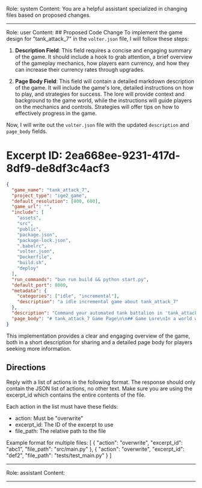 Role: system
Content: You are a helpful assistant specialized in changing files based on proposed changes.
__________________
Role: user
Content: ## Proposed Code Change
To implement the game design for "tank_attack_7" in the `volter.json` file, I will follow these steps:

1. **Description Field**: This field requires a concise and engaging summary of the game. It should include a hook to grab attention, a brief overview of the gameplay mechanics, how players earn currency, and how they can increase their currency rates through upgrades.

2. **Page Body Field**: This field will contain a detailed markdown description of the game. It will include the game's lore, detailed instructions on how to play, and strategies for success. The lore will provide context and background to the game world, while the instructions will guide players on the mechanics and controls. Strategies will offer tips on how to effectively progress in the game.

Now, I will write out the `volter.json` file with the updated `description` and `page_body` fields.

# Excerpt ID: 2ea668ee-9231-417d-8df9-de8df3c4acf3
```json volter.json
{
  "game_name": "tank_attack_7",
  "project_type": "ige2_game",
  "default_resolution": [800, 600],
  "game_url": "",
  "include": [
    "assets",
    "src",
    "public",
    "package.json",
    "package-lock.json",
    ".babelrc",
    "volter.json",
    "Dockerfile",
    "build.sh",
    "deploy"
  ],
  "run_commands": "bun run build && python start.py",
  "default_port": 8000,
  "metadata": {
    "categories": ["idle", "incremental"],
    "description": "a idle incremental game about tank_attack_7"
  },
  "description": "Command your automated tank battalion in 'tank_attack_7', an engaging idle incremental game where strategy meets automation. Watch as your tanks patrol the battlefield, automatically engaging enemy forces. Earn credits by destroying enemy tanks and use them to purchase powerful upgrades, doubling your firepower and efficiency with each investment.",
  "page_body": "# tank_attack_7 Game Page\n\n## Game Lore\nIn a world where automated warfare reigns supreme, you are the commander of a cutting-edge tank battalion. Your mission: to dominate the battlefield with superior strategy and relentless firepower. As enemy tanks encroach from all sides, your automated units must patrol, engage, and destroy to secure victory and earn valuable credits.\n\n## How to Play\n- **Objective**: Accumulate credits by destroying enemy tanks.\n- **Gameplay**: Your tanks automatically patrol the battlefield and engage enemies. Watch as they move and fire autonomously.\n- **Currency**: Earn credits for each enemy tank destroyed. Use these credits to purchase upgrades.\n\n## Upgrades\nEnhance your battalion's capabilities with the following upgrades:\n- **Tank Count**: Increase the number of tanks on your side.\n- **Tank Speed**: Boost the movement speed of your tanks.\n- **Tank Damage**: Amplify the damage dealt per shot.\n- **Tank Health**: Fortify your tanks' durability.\n- **Fire Rate**: Accelerate the rate of fire.\n- **Detection Range**: Extend the range at which your tanks can detect enemies.\n\n## Strategies\n- **Balance Upgrades**: Focus on a balanced upgrade strategy to ensure your tanks are well-rounded in speed, damage, and defense.\n- **Prioritize Detection**: Increasing detection range early can give your tanks a tactical advantage.\n- **Manage Resources**: Spend credits wisely, as each upgrade doubles in cost.\n\nPrepare your strategy, enhance your tanks, and dominate the battlefield in 'tank_attack_7'."
}
```

This implementation provides a clear and engaging overview of the game, both in a short description for sharing and a detailed page body for players seeking more information.

## Directions
Reply with a list of actions in the following format. The response should only contain the JSON list of actions, no other text.
Make sure you are using the excerpt_id which contains the entire contents of the file.

Each action in the list must have these fields:
- action: Must be "overwrite"
- excerpt_id: The ID of the excerpt to use
- file_path: The relative path to the file

Example format for multiple files:
[
    {
        "action": "overwrite",
        "excerpt_id": "abc1",
        "file_path": "src/main.py"
    },
    {
        "action": "overwrite",
        "excerpt_id": "def2",
        "file_path": "tests/test_main.py"
    }
]
__________________
Role: assistant
Content: 
__________________
